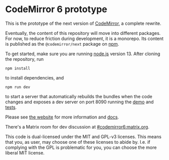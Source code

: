 # CodeMirror 6 prototype

This is the prototype of the next version of [CodeMirror](https://codemirror.net), a complete rewrite.

Eventually, the content of this repository will move into different packages. For now, to reduce friction during development, it is a monorepo. Its content is published as the `@codemirror/next` package on [npm](https://npmjs.com).

To get started, make sure you are running [node.js](https://nodejs.org/) version 13. After cloning the repository, run

    npm install

to install dependencies, and

    npm run dev

to start a server that automatically rebuilds the bundles when the code changes and exposes a dev server on port 8090 running the [demo](http://localhost:8090) and [tests](http://localhost:8090/test).

Please see [the website](https://codemirror.net/6/) for more information and [docs](https://codemirror.net/6/docs/ref).

There's a Matrix room for dev discussion at [#codemirror6:matrix.org](https://matrix.to/#/#codemirror6:matrix.org).

This code is dual-licensed under the MIT and GPL-v3 licenses. This means that you, as user, may choose one of these licenses to abide by. I.e. if complying with the GPL is problematic for you, you can choose the more liberal MIT license.
